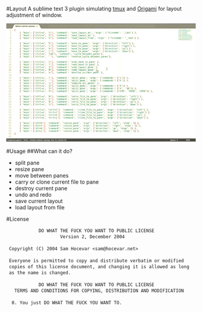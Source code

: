 #Layout
A sublime text 3 plugin simulating [tmux](https://github.com/ThomasAdam/tmux) and [Origami](https://github.com/SublimeText/Origami) for layout adjustment of window.

![](https://raw.githubusercontent.com/loggerhead/Layout/master/artwork/example.gif)

#Usage
##What can it do?
* split pane  
* resize pane  
* move between panes  
* carry or clone current file to pane  
* destroy current pane  
* undo and redo  
* save current layout  
* load layout from file  

#License
```
            DO WHAT THE FUCK YOU WANT TO PUBLIC LICENSE
                    Version 2, December 2004

 Copyright (C) 2004 Sam Hocevar <sam@hocevar.net>

 Everyone is permitted to copy and distribute verbatim or modified
 copies of this license document, and changing it is allowed as long
 as the name is changed.

            DO WHAT THE FUCK YOU WANT TO PUBLIC LICENSE
   TERMS AND CONDITIONS FOR COPYING, DISTRIBUTION AND MODIFICATION

  0. You just DO WHAT THE FUCK YOU WANT TO.
``` 